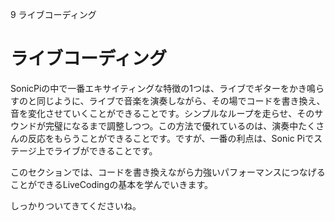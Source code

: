 9 ライブコーディング

# ライブコーディング

SonicPiの中で一番エキサイティングな特徴の1つは、ライブでギターをかき鳴らすのと同じように、ライブで音楽を演奏しながら、その場でコードを書き換え、音を変化させていくことができることです。シンプルなループを走らせ、そのサウンドが完璧になるまで調整しつつ。この方法で優れているのは、演奏中たくさんの反応をもらうことができることです。ですが、一番の利点は、Sonic Piでステージ上でライブができることです。

このセクションでは、コードを書き換えながら力強いパフォーマンスにつなげることができるLiveCodingの基本を学んでいきます。

しっかりついてきてくださいね。
